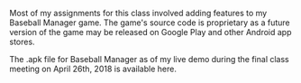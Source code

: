 Most of my assignments for this class involved adding features to my Baseball Manager game. The game's source code is proprietary as a future version of the game may be released on Google Play and other Android app stores.

The .apk file for Baseball Manager as of my live demo during the final class meeting on April 26th, 2018 is available here.
